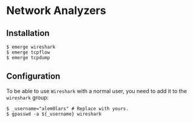 # Network Analyzers

## Installation

```ShellSession
$ emerge wireshark
$ emerge tcpflow
$ emerge tcpdump
```

## Configuration

To be able to use `Wireshark` with a normal user, you need to add it to the `wireshark` group:

```ShellSession
$ _username="alem0lars" # Replace with yours.
$ gpasswd -a ${_username} wireshark
```
